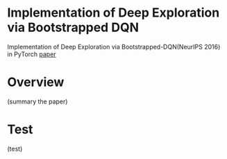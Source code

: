 # Implementation of Deep Exploration via Bootstrapped DQN
Implementation of Deep Exploration via Bootstrapped-DQN(NeurIPS 2016) in PyTorch
[paper](https://papers.nips.cc/paper/2016/hash/8d8818c8e140c64c743113f563cf750f-Abstract.html)


# Overview
(summary the paper)


# Test
(test)
